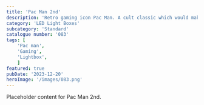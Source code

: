 ```yaml
---
title: 'Pac Man 2nd'
description: 'Retro gaming icon Pac Man. A cult classic which would make a great centre piece for any gaming room..'
category: 'LED Light Boxes'
subcategory: 'Standard'
catalogue number: '083'
tags: [
    'Pac man', 
    'Gaming',
    'Lightbox', 
    ]
featured: true
pubDate: '2023-12-20'
heroImage: '/images/083.png'
---
```


Placeholder content for Pac Man 2nd.
